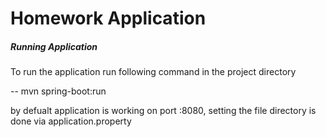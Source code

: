 # Homework Application

##### Running Application

To run the application run following command in the project directory 

-- mvn spring-boot:run

by defualt application is working on port :8080, setting the file directory is done via application.property




